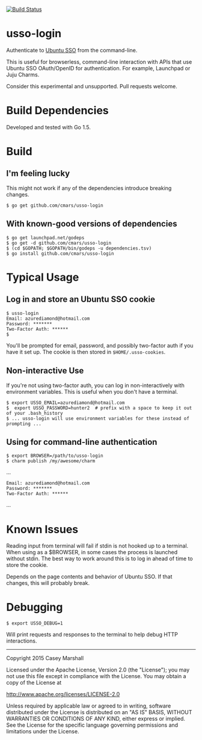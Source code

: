 [![Build Status](https://travis-ci.org/cmars/usso-login.svg?branch=master)](https://travis-ci.org/cmars/usso-login)

# usso-login

Authenticate to [Ubuntu SSO](https://login.ubuntu.com) from the command-line.

This is useful for browserless, command-line interaction with APIs that use
Ubuntu SSO OAuth/OpenID for authentication. For example, Launchpad or Juju
Charms.

Consider this experimental and unsupported. Pull requests welcome.

# Build Dependencies

Developed and tested with Go 1.5.

# Build

## I'm feeling lucky

This might not work if any of the dependencies introduce breaking changes.

    $ go get github.com/cmars/usso-login

## With known-good versions of dependencies

    $ go get launchpad.net/godeps
    $ go get -d github.com/cmars/usso-login
    $ (cd $GOPATH; $GOPATH/bin/godeps -u dependencies.tsv)
    $ go install github.com/cmars/usso-login

# Typical Usage

## Log in and store an Ubuntu SSO cookie

    $ usso-login
    Email: azurediamond@hotmail.com
    Password: *******
    Two-Factor Auth: ******
    $ 

You'll be prompted for email, password, and possibly two-factor auth if you
have it set up. The cookie is then stored in `$HOME/.usso-cookies`.

## Non-interactive Use

If you're not using two-factor auth, you can log in non-interactively with
environment variables. This is useful when you don't have a terminal.

    $ export USSO_EMAIL=azurediamond@hotmail.com
    $  export USSO_PASSWORD=hunter2  # prefix with a space to keep it out of your .bash_history
    $ ... usso-login will use environment variables for these instead of prompting ...

## Using for command-line authentication

    $ export BROWSER=/path/to/usso-login
    $ charm publish /my/awesome/charm

...

    Email: azurediamond@hotmail.com
    Password: *******
    Two-Factor Auth: ******

...

# Known Issues

Reading input from terminal will fail if stdin is not hooked up to a terminal.
When using as a $BROWSER, in some cases the process is launched without stdin.
The best way to work around this is to log in ahead of time to store the
cookie.

Depends on the page contents and behavior of Ubuntu SSO. If that changes, this
will probably break.

# Debugging

    $ export USSO_DEBUG=1

Will print requests and responses to the terminal to help debug HTTP interactions.

---

Copyright 2015 Casey Marshall

Licensed under the Apache License, Version 2.0 (the "License");
you may not use this file except in compliance with the License.
You may obtain a copy of the License at

   http://www.apache.org/licenses/LICENSE-2.0

Unless required by applicable law or agreed to in writing, software
distributed under the License is distributed on an "AS IS" BASIS,
WITHOUT WARRANTIES OR CONDITIONS OF ANY KIND, either express or implied.
See the License for the specific language governing permissions and
limitations under the License.
